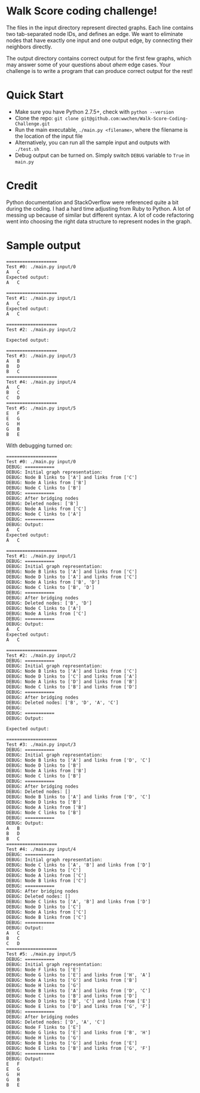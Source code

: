 Walk Score coding challenge!
===========================================

The files in the input directory represent directed graphs.  Each line
contains two tab-separated node IDs, and defines an edge.  We want to
eliminate nodes that have exactly one input and one output edge, by connecting
their neighbors directly.

The output directory contains correct output for the first few graphs, which
may answer some of your questions about *ahem* edge cases.  Your challenge is
to write a program that can produce correct output for the rest!

Quick Start
===========
- Make sure you have Python 2.7.5+, check with `python --version`
- Clone the repo: `git clone git@github.com:wwchen/Walk-Score-Coding-Challenge.git`
- Run the main executable, `./main.py <filename>`, where the filename is the location of the input file
- Alternatively, you can run all the sample input and outputs with `./test.sh`
- Debug output can be turned on. Simply switch `DEBUG` variable to `True` in `main.py`

Credit
======
Python documentation and StackOverflow were referenced quite a bit during the coding. I had a hard time
adjusting from Ruby to Python. A lot of messing up because of similar but different syntax. A lot of code
refactoring went into choosing the right data structure to represent nodes in the graph.

Sample output
=============
    ===================
    Test #0: ./main.py input/0
    A	C
    Expected output:
    A	C
    
    ===================
    Test #1: ./main.py input/1
    A	C
    Expected output:
    A	C
    
    ===================
    Test #2: ./main.py input/2
    
    Expected output:
    
    ===================
    Test #3: ./main.py input/3
    A	B
    B	D
    B	C
    ===================
    Test #4: ./main.py input/4
    A	C
    B	C
    C	D
    ===================
    Test #5: ./main.py input/5
    E	F
    E	G
    G	H
    G	B
    B	E

With debugging turned on:

    ===================
    Test #0: ./main.py input/0
    DEBUG: ===========
    DEBUG: Initial graph representation:
    DEBUG: Node B links to ['A'] and links from ['C']
    DEBUG: Node A links from ['B']
    DEBUG: Node C links to ['B']
    DEBUG: ===========
    DEBUG: After bridging nodes
    DEBUG: Deleted nodes: ['B']
    DEBUG: Node A links from ['C']
    DEBUG: Node C links to ['A']
    DEBUG: ===========
    DEBUG: Output:
    A	C
    Expected output:
    A	C
    
    ===================
    Test #1: ./main.py input/1
    DEBUG: ===========
    DEBUG: Initial graph representation:
    DEBUG: Node B links to ['A'] and links from ['C']
    DEBUG: Node D links to ['A'] and links from ['C']
    DEBUG: Node A links from ['B', 'D']
    DEBUG: Node C links to ['B', 'D']
    DEBUG: ===========
    DEBUG: After bridging nodes
    DEBUG: Deleted nodes: ['B', 'D']
    DEBUG: Node C links to ['A']
    DEBUG: Node A links from ['C']
    DEBUG: ===========
    DEBUG: Output:
    A	C
    Expected output:
    A	C
    
    ===================
    Test #2: ./main.py input/2
    DEBUG: ===========
    DEBUG: Initial graph representation:
    DEBUG: Node B links to ['A'] and links from ['C']
    DEBUG: Node D links to ['C'] and links from ['A']
    DEBUG: Node A links to ['D'] and links from ['B']
    DEBUG: Node C links to ['B'] and links from ['D']
    DEBUG: ===========
    DEBUG: After bridging nodes
    DEBUG: Deleted nodes: ['B', 'D', 'A', 'C']
    DEBUG: 
    DEBUG: ===========
    DEBUG: Output:
    
    Expected output:
    
    ===================
    Test #3: ./main.py input/3
    DEBUG: ===========
    DEBUG: Initial graph representation:
    DEBUG: Node B links to ['A'] and links from ['D', 'C']
    DEBUG: Node D links to ['B']
    DEBUG: Node A links from ['B']
    DEBUG: Node C links to ['B']
    DEBUG: ===========
    DEBUG: After bridging nodes
    DEBUG: Deleted nodes: []
    DEBUG: Node B links to ['A'] and links from ['D', 'C']
    DEBUG: Node D links to ['B']
    DEBUG: Node A links from ['B']
    DEBUG: Node C links to ['B']
    DEBUG: ===========
    DEBUG: Output:
    A	B
    B	D
    B	C
    ===================
    Test #4: ./main.py input/4
    DEBUG: ===========
    DEBUG: Initial graph representation:
    DEBUG: Node C links to ['A', 'B'] and links from ['D']
    DEBUG: Node D links to ['C']
    DEBUG: Node A links from ['C']
    DEBUG: Node B links from ['C']
    DEBUG: ===========
    DEBUG: After bridging nodes
    DEBUG: Deleted nodes: []
    DEBUG: Node C links to ['A', 'B'] and links from ['D']
    DEBUG: Node D links to ['C']
    DEBUG: Node A links from ['C']
    DEBUG: Node B links from ['C']
    DEBUG: ===========
    DEBUG: Output:
    A	C
    B	C
    C	D
    ===================
    Test #5: ./main.py input/5
    DEBUG: ===========
    DEBUG: Initial graph representation:
    DEBUG: Node F links to ['E']
    DEBUG: Node G links to ['E'] and links from ['H', 'A']
    DEBUG: Node A links to ['G'] and links from ['B']
    DEBUG: Node H links to ['G']
    DEBUG: Node B links to ['A'] and links from ['D', 'C']
    DEBUG: Node C links to ['B'] and links from ['D']
    DEBUG: Node D links to ['B', 'C'] and links from ['E']
    DEBUG: Node E links to ['D'] and links from ['G', 'F']
    DEBUG: ===========
    DEBUG: After bridging nodes
    DEBUG: Deleted nodes: ['D', 'A', 'C']
    DEBUG: Node F links to ['E']
    DEBUG: Node G links to ['E'] and links from ['B', 'H']
    DEBUG: Node H links to ['G']
    DEBUG: Node B links to ['G'] and links from ['E']
    DEBUG: Node E links to ['B'] and links from ['G', 'F']
    DEBUG: ===========
    DEBUG: Output:
    E	F
    E	G
    G	H
    G	B
    B	E

